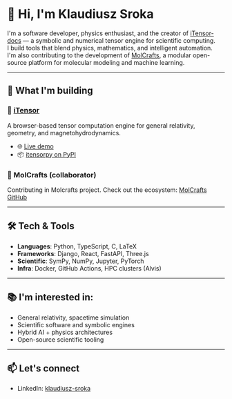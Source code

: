 # 👋 Hi, I'm Klaudiusz Sroka

I'm a software developer, physics enthusiast, and the creator of [iTensor-docs](https://itensor-docs.com) — a symbolic and numerical tensor engine for scientific computing.  
I build tools that blend physics, mathematics, and intelligent automation.  
I'm also contributing to the development of [MolCrafts](https://molcrafts.org), a modular open-source platform for molecular modeling and machine learning.

---

## 🚀 What I'm building

### 🌌 [iTensor](https://itensor-docs.com)  
A browser-based tensor computation engine for general relativity, geometry, and magnetohydrodynamics.  
- 🌐 [Live demo](https://itensor.online)  
- 📦 [itensorpy on PyPI](https://pypi.org/project/itensorpy/)

### 🧬 MolCrafts (collaborator)  
Contributing in Molcrafts project. 
Check out the ecosystem: [MolCrafts GitHub](https://github.com/MolCrafts)

---

## 🛠️ Tech & Tools

- **Languages**: Python, TypeScript, C, LaTeX  
- **Frameworks**: Django, React, FastAPI, Three.js  
- **Scientific**: SymPy, NumPy, Jupyter, PyTorch  
- **Infra**: Docker, GitHub Actions, HPC clusters (Alvis)

---

## 📚 I'm interested in:

- General relativity, spacetime simulation  
- Scientific software and symbolic engines  
- Hybrid AI + physics architectures  
- Open-source scientific tooling

---

## 📫 Let's connect

- LinkedIn: [klaudiusz-sroka](https://www.linkedin.com/in/klaudiusz-sroka-33274b327/)  



